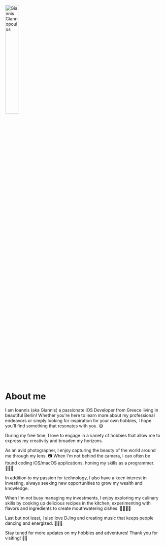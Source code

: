 <p style="padding-bottom: 40px;"><img src="/Images/About/Profilfoto.jpeg" alt="Giannis Giannopoulos" title="Giannis Giannopoulos" class="profile-image" style="width: 30%; height: 30%;" /></p>

# About me
I am Ioannis (aka Giannis) a passionate iOS Developer from Greece living in beautiful Berlin! 
Whether you're here to learn more about my professional endeavors or simply looking for inspiration for your own hobbies, I hope you'll find something that resonates with you. 😅 

During my free time, I love to engage in a variety of hobbies that allow me to express my creativity and broaden my horizons. 

As an avid photographer, I enjoy capturing the beauty of the world around me through my lens. 📷 When I'm not behind the camera, I can often be found coding iOS/macOS applications, honing my skills as a programmer. 👨🏻‍💻 

In addition to my passion for technology, I also have a keen interest in investing, always seeking new opportunities to grow my wealth and knowledge. 

When I'm not busy managing my investments, I enjoy exploring my culinary skills by cooking up delicious recipes in the kitchen, experimenting with flavors and ingredients to create mouthwatering dishes. 🤤👨🏻‍🍳 

Last but not least, I also love DJing and creating music that keeps people dancing and energized. 🕺🏻🎉

Stay tuned for more updates on my hobbies and adventures! Thank you for visiting! 🙏🏻 
